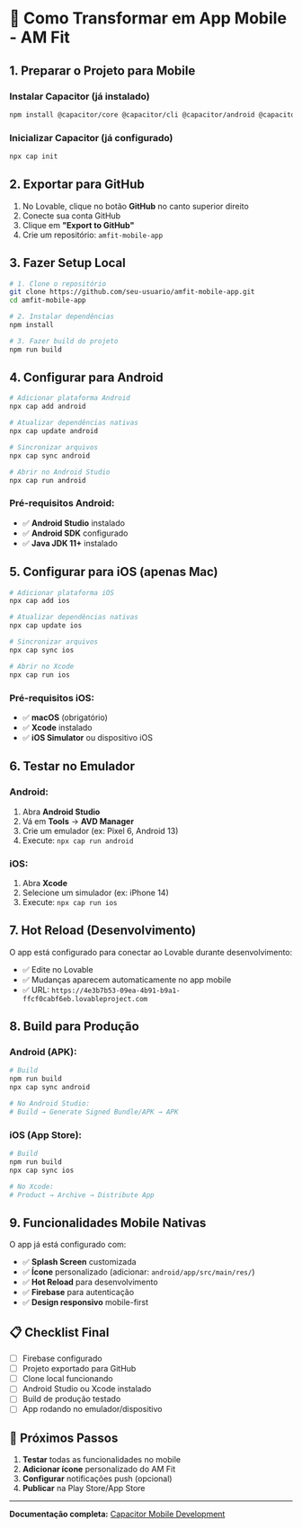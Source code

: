 # 📱 Como Transformar em App Mobile - AM Fit

## 1. Preparar o Projeto para Mobile

### Instalar Capacitor (já instalado)
```bash
npm install @capacitor/core @capacitor/cli @capacitor/android @capacitor/ios
```

### Inicializar Capacitor (já configurado)
```bash
npx cap init
```

## 2. Exportar para GitHub

1. No Lovable, clique no botão **GitHub** no canto superior direito
2. Conecte sua conta GitHub
3. Clique em **"Export to GitHub"**
4. Crie um repositório: `amfit-mobile-app`

## 3. Fazer Setup Local

```bash
# 1. Clone o repositório
git clone https://github.com/seu-usuario/amfit-mobile-app.git
cd amfit-mobile-app

# 2. Instalar dependências
npm install

# 3. Fazer build do projeto
npm run build
```

## 4. Configurar para Android

```bash
# Adicionar plataforma Android
npx cap add android

# Atualizar dependências nativas
npx cap update android

# Sincronizar arquivos
npx cap sync android

# Abrir no Android Studio
npx cap run android
```

### Pré-requisitos Android:
- ✅ **Android Studio** instalado
- ✅ **Android SDK** configurado
- ✅ **Java JDK 11+** instalado

## 5. Configurar para iOS (apenas Mac)

```bash
# Adicionar plataforma iOS
npx cap add ios

# Atualizar dependências nativas
npx cap update ios

# Sincronizar arquivos
npx cap sync ios

# Abrir no Xcode
npx cap run ios
```

### Pré-requisitos iOS:
- ✅ **macOS** (obrigatório)
- ✅ **Xcode** instalado
- ✅ **iOS Simulator** ou dispositivo iOS

## 6. Testar no Emulador

### Android:
1. Abra **Android Studio**
2. Vá em **Tools** → **AVD Manager**
3. Crie um emulador (ex: Pixel 6, Android 13)
4. Execute: `npx cap run android`

### iOS:
1. Abra **Xcode**
2. Selecione um simulador (ex: iPhone 14)
3. Execute: `npx cap run ios`

## 7. Hot Reload (Desenvolvimento)

O app está configurado para conectar ao Lovable durante desenvolvimento:
- ✅ Edite no Lovable
- ✅ Mudanças aparecem automaticamente no app mobile
- ✅ URL: `https://4e3b7b53-09ea-4b91-b9a1-ffcf0cabf6eb.lovableproject.com`

## 8. Build para Produção

### Android (APK):
```bash
# Build
npm run build
npx cap sync android

# No Android Studio:
# Build → Generate Signed Bundle/APK → APK
```

### iOS (App Store):
```bash
# Build
npm run build
npx cap sync ios

# No Xcode:
# Product → Archive → Distribute App
```

## 9. Funcionalidades Mobile Nativas

O app já está configurado com:
- ✅ **Splash Screen** customizada
- ✅ **Ícone** personalizado (adicionar: `android/app/src/main/res/`)
- ✅ **Hot Reload** para desenvolvimento
- ✅ **Firebase** para autenticação
- ✅ **Design responsivo** mobile-first

## 📋 Checklist Final

- [ ] Firebase configurado
- [ ] Projeto exportado para GitHub
- [ ] Clone local funcionando
- [ ] Android Studio ou Xcode instalado
- [ ] Build de produção testado
- [ ] App rodando no emulador/dispositivo

## 🚀 Próximos Passos

1. **Testar** todas as funcionalidades no mobile
2. **Adicionar ícone** personalizado do AM Fit
3. **Configurar** notificações push (opcional)
4. **Publicar** na Play Store/App Store

---

**Documentação completa:** [Capacitor Mobile Development](https://lovable.dev/blogs/TODO)